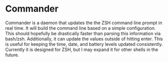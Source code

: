 Commander
=========
Commander is a daemon that updates the the ZSH command line prompt in real time.  It will build the command line based on a simple configuration.  This should hopefully be drastically faster than parsing this information via bash/zsh.  Additionally, it can update the values outside of hitting enter.  This is useful for keeping the time, date, and battery levels updated consistently.  Currently it is designed for ZSH, but I may expand it for other shells in the future.



